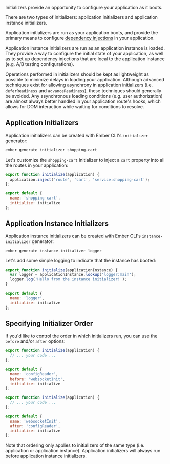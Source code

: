 Initializers provide an opportunity to configure your application as it boots.

There are two types of initializers: application initializers and application instance initializers.

Application initializers are run as your application boots,
and provide the primary means to configure [dependency injections](dependency-injection) in your application.

Application instance initializers are run as an application instance is loaded.
They provide a way to configure the initial state of your application,
as well as to set up dependency injections that are local to the application instance
(e.g. A/B testing configurations).

Operations performed in initializers should be kept as lightweight as possible
to minimize delays in loading your application.
Although advanced techniques exist for allowing asynchrony in application initializers
(i.e. `deferReadiness` and `advanceReadiness`), these techniques should generally be avoided.
Any asynchronous loading conditions (e.g. user authorization) are almost always
better handled in your application route's hooks,
which allows for DOM interaction while waiting for conditions to resolve.

## Application Initializers

Application initializers can be created with Ember CLI's `initializer` generator:

```bash
ember generate initializer shopping-cart
```

Let's customize the `shopping-cart` initializer to inject a `cart` property into all the routes in your application:

```javascript {data-filename=app/initializers/shopping-cart.js}
export function initialize(application) {
  application.inject('route', 'cart', 'service:shopping-cart');
};

export default {
  name: 'shopping-cart',
  initialize: initialize
};
```

## Application Instance Initializers

Application instance initializers can be created with Ember CLI's `instance-initializer` generator:

```bash
ember generate instance-initializer logger
```

Let's add some simple logging to indicate that the instance has booted:

```javascript {data-filename=app/instance-initializers/logger.js}
export function initialize(applicationInstance) {
  var logger = applicationInstance.lookup('logger:main');
  logger.log('Hello from the instance initializer!');
}

export default {
  name: 'logger',
  initialize: initialize
};
```

## Specifying Initializer Order

If you'd like to control the order in which initializers run, you can use the `before` and/or `after` options:

```javascript {data-filename=app/initializers/config-reader.js}
export function initialize(application) {
  // ... your code ...
};

export default {
  name: 'configReader',
  before: 'websocketInit',
  initialize: initialize
};
```

```javascript {data-filename=app/initializers/websocket-init.js}
export function initialize(application) {
  // ... your code ...
};

export default {
  name: 'websocketInit',
  after: 'configReader',
  initialize: initialize
};
```

Note that ordering only applies to initializers of the same type (i.e. application or application instance).
Application initializers will always run before application instance initializers.
